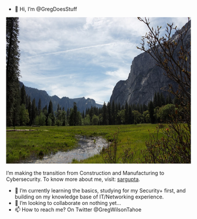 - 👋 Hi, I’m @GregDoesStuff

<p align="center">
  <img src="IMG_5641.CR2.jpg" height="400px" width="600px">
</p>
<p>
I’m making the transition from Construction and Manufacturing to Cybersecurity. To know more about me, visit: <a href="https://www.linkedin.com/in/gregdoesstuff/">sargupta</a>.
</p>

- 🌱 I’m currently learning the basics, studying for my Security+ first, and building on my knowledge base of IT/Networking experience.
- 💞️ I’m looking to collaborate on nothing yet...
- 📫 How to reach me? On Twitter @GregWilsonTahoe

<!---
GregDoesStuff/GregDoesStuff is a ✨ special ✨ repository because its `README.md` (this file) appears on your GitHub profile.
You can click the Preview link to take a look at your changes.
--->

